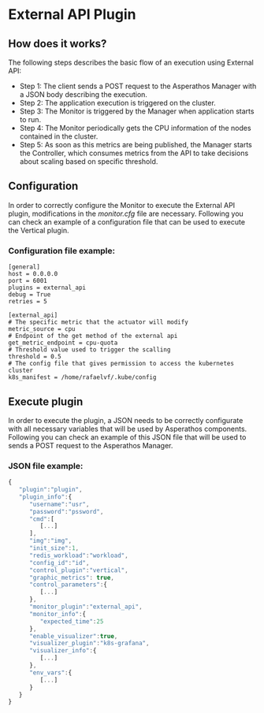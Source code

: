 # External API Plugin

## How does it works?

The following steps describes the basic flow of an execution using External API:

* Step 1: The client sends a POST request to the Asperathos Manager with a JSON body describing the execution.
* Step 2: The application execution is triggered on the cluster.
* Step 3: The Monitor is triggered by the Manager when application starts to run.
* Step 4: The Monitor periodically gets the CPU information of the nodes contained in the cluster.
* Step 5: As soon as this metrics are being published, the Manager starts the Controller, which consumes metrics from the API to take decisions about scaling based on specific threshold.

## Configuration

In order to correctly configure the Monitor to execute the External API plugin, modifications in the *monitor.cfg* file are necessary. Following you can check an example of a configuration file that can be used to execute the Vertical plugin.

### Configuration file example:

```
[general]
host = 0.0.0.0
port = 6001
plugins = external_api
debug = True
retries = 5

[external_api]
# The specific metric that the actuator will modify
metric_source = cpu
# Endpoint of the get method of the external api
get_metric_endpoint = cpu-quota
# Threshold value used to trigger the scalling
threshold = 0.5
# The config file that gives permission to access the kubernetes cluster
k8s_manifest = /home/rafaelvf/.kube/config
```

## Execute plugin

In order to execute the plugin, a JSON needs to be correctly configurate with all necessary variables that will be used by Asperathos components. Following you can check an example of this JSON file that will be used to sends a POST request to the Asperathos Manager.

### JSON file example:

```javascript
{  
   "plugin":"plugin",
   "plugin_info":{  
      "username":"usr",
      "password":"pssword",
      "cmd":[  
         [...]
      ],
      "img":"img",
      "init_size":1,
      "redis_workload":"workload",
      "config_id":"id",
      "control_plugin":"vertical",
      "graphic_metrics": true,
      "control_parameters":{  
         [...]
      },
      "monitor_plugin":"external_api",
      "monitor_info":{  
         "expected_time":25
      },
      "enable_visualizer":true,
      "visualizer_plugin":"k8s-grafana",
      "visualizer_info":{  
         [...]
      },
      "env_vars":{  
         [...]
      }
   }
}
```